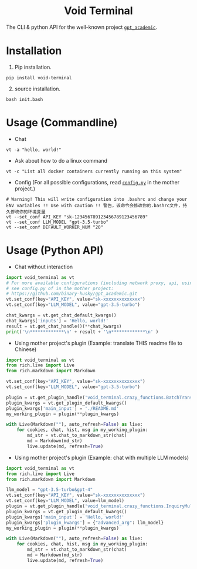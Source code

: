 # <div align=center> Void Terminal</div>

The CLI & python API for the well-known project [`gpt_academic`](https://github.com/binary-husky/gpt_academic.git).

# Installation
1. Pip installation.
```
pip install void-terminal
```

2. source installation.
```
bash init.bash
```

# Usage (Commandline)

- Chat

```
vt -a "hello, world!"
```

- Ask about how to do a linux command 

```
vt -c "List all docker containers currently running on this system"
```


- Config (For all possible configurations, read [`config.py`](https://github.com/binary-husky/gpt_academic/blob/master/config.py) in the mother project.)
```
# Warning! This will write configuration into .bashrc and change your ENV variables !! Use with caution !! 警告，该命令会修改你的.bashrc文件，持久修改你的环境变量
vt --set_conf API_KEY "sk-123456789123456789123456789"
vt --set_conf LLM_MODEL "gpt-3.5-turbo"
vt --set_conf DEFAULT_WORKER_NUM "20"
```


# Usage (Python API)

- Chat without interaction

```python
import void_terminal as vt
# For more available configurations (including network proxy, api, using chatglm etc.), 
# see config.py of in the mother project:
# https://github.com/binary-husky/gpt_academic.git
vt.set_conf(key="API_KEY", value="sk-xxxxxxxxxxxxxx")   
vt.set_conf(key="LLM_MODEL", value="gpt-3.5-turbo")

chat_kwargs = vt.get_chat_default_kwargs()
chat_kwargs['inputs'] = 'Hello, world!'
result = vt.get_chat_handle()(**chat_kwargs)
print('\n*************\n' + result + '\n*************\n' )
```


- Using mother project's plugin (Example: translate THIS readme file to Chinese)

```python
import void_terminal as vt
from rich.live import Live
from rich.markdown import Markdown

vt.set_conf(key="API_KEY", value="sk-xxxxxxxxxxxxxx")
vt.set_conf(key="LLM_MODEL", value="gpt-3.5-turbo")

plugin = vt.get_plugin_handle('void_terminal.crazy_functions.BatchTranslateMarkdown->TranslateMarkdownToSpecifiedLanguage')
plugin_kwargs = vt.get_plugin_default_kwargs()
plugin_kwargs['main_input'] = './README.md'
my_working_plugin = plugin(**plugin_kwargs)

with Live(Markdown(""), auto_refresh=False) as live:
    for cookies, chat, hist, msg in my_working_plugin:
        md_str = vt.chat_to_markdown_str(chat)
        md = Markdown(md_str)
        live.update(md, refresh=True)
```

- Using mother project's plugin (Example: chat with multiple LLM models)

```python
import void_terminal as vt
from rich.live import Live
from rich.markdown import Markdown

llm_model = "gpt-3.5-turbo&gpt-4"
vt.set_conf(key="API_KEY", value="sk-xxxxxxxxxxxxxx")
vt.set_conf(key="LLM_MODEL", value=llm_model)
plugin = vt.get_plugin_handle('void_terminal.crazy_functions.InquiryMultipleLargeLanguageModels->SimultaneousInquiry')
plugin_kwargs = vt.get_plugin_default_kwargs()
plugin_kwargs['main_input'] = 'Hello, world!'
plugin_kwargs['plugin_kwargs'] = {"advanced_arg": llm_model}
my_working_plugin = plugin(**plugin_kwargs)

with Live(Markdown(""), auto_refresh=False) as live:
    for cookies, chat, hist, msg in my_working_plugin:
        md_str = vt.chat_to_markdown_str(chat)
        md = Markdown(md_str)
        live.update(md, refresh=True)
```






